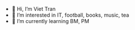 - 👋 Hi, I’m Viet Tran
- 👀 I’m interested in IT, football, books, music, tea
- 🌱 I’m currently learning BM, PM


<!---
Viettran85/Viettran85 is a ✨ special ✨ repository because its `README.md` (this file) appears on your GitHub profile.
You can click the Preview link to take a look at your changes.
--->
